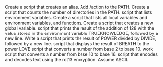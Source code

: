 Create a script that creates an alias.
Add /action to the PATH.
Create a script that counts the number of directories in the PATH.
script that lists environment variables.
Create a script that lists all local variables and environment variables, and functions.
Create a script that creates a new global variable.
script that prints the result of the addition of 128 with the value stored in the environment variable TRUEKNOWLEDGE, followed by a new line.
Write a script that prints the result of POWER divided by DIVIDE, followed by a new line.
script that displays the result of BREATH to the power LOVE
script that converts a number from base 2 to base 10.
work
script that converts a number from base 10 to base 16.
script that encodes and decodes text using the rot13 encryption. Assume ASCII.
